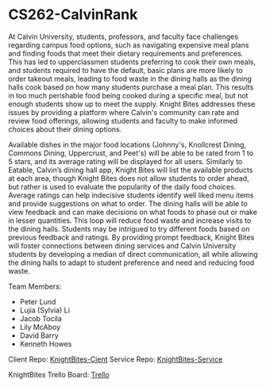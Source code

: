 # CS262-CalvinRank

At Calvin University, students, professors, and faculty face challenges regarding campus food options, such as navigating expensive meal plans and finding foods that meet their dietary requirements and preferences. This has led to upperclassmen students preferring to cook their own meals, and students required to have the default, basic plans are more likely to order takeout meals, leading to food waste in the dining halls as the dining halls cook based on how many students purchase a meal plan. This results in too much perishable food being cooked during a specific meal, but not enough students show up to meet the supply. Knight Bites addresses these issues by providing a platform where Calvin's community can rate and review food offerings, allowing students and faculty to make informed choices about their dining options.

Available dishes in the major food locations (Johnny's, Knollcrest Dining, Commons Dining, Uppercrust, and Peet's) will be able to be rated from 1 to 5 stars, and its average rating will be displayed for all users. Similarly to Eatable, Calvin’s dining hall app, Knight Bites will list the available products at each area, though Knight Bites does not allow students to order ahead, but rather is used to evaluate the popularity of the daily food choices. Average ratings can help indecisive students identify well liked menu items and provide suggestions on what to order. The dining halls will be able to view feedback and can make decisions on what foods to phase out or make in lesser quantities. This loop will reduce food waste and increase visits to the dining halls. Students may be intrigued to try different foods based on previous feedback and ratings. By providing prompt feedback, Knight Bites will foster connections between dining services and Calvin University students by developing a median of direct communication, all while allowing the dining halls to adapt to student preference and need and reducing food waste.

Team Members:

- Peter Lund
- Lujia (Sylvia) Li
- Jacob Tocila
- Lily McAboy
- David Barry
- Kenneth Howes

Client Repo: [KnightBites-Cient](https://github.com/KnightBites/KnightBites-Client)
Service Repo: [KnightBites-Service](https://github.com/KnightBites/KnightBites-Service)

KnightBites Trello Board: [Trello](https://trello.com/b/X4RF9w3o/cs262a-the-c-team-the-calvin-team)


